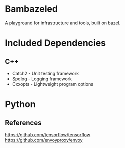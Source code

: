 # Bambazeled
A playground for infrastructure and tools, built on bazel.

# Included Dependencies
## C++
* Catch2 - Unit testing framework
* Spdlog - Logging framework
* Cxxopts - Lightweight program options

# Python


## References
https://github.com/tensorflow/tensorflow
https://github.com/envoyproxy/envoy

